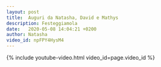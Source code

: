 ```yaml
---
layout: post
title:  Auguri da Natasha, David e Mathys
description: Festeggiamola
date:   2020-05-08 14:04:21 +0200
author: Natasha
video_id: npFPY4HysM4
---
```


{% include youtube-video.html video_id=page.video_id %}
